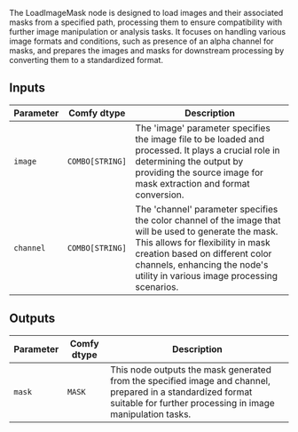 
The LoadImageMask node is designed to load images and their associated masks from a specified path, processing them to ensure compatibility with further image manipulation or analysis tasks. It focuses on handling various image formats and conditions, such as presence of an alpha channel for masks, and prepares the images and masks for downstream processing by converting them to a standardized format.

## Inputs

| Parameter | Comfy dtype | Description |
|-----------|-------------|-------------|
| `image`   | `COMBO[STRING]` | The 'image' parameter specifies the image file to be loaded and processed. It plays a crucial role in determining the output by providing the source image for mask extraction and format conversion. |
| `channel` | `COMBO[STRING]` | The 'channel' parameter specifies the color channel of the image that will be used to generate the mask. This allows for flexibility in mask creation based on different color channels, enhancing the node's utility in various image processing scenarios. |

## Outputs

| Parameter | Comfy dtype | Description |
|-----------|-------------|-------------|
| `mask`    | `MASK`      | This node outputs the mask generated from the specified image and channel, prepared in a standardized format suitable for further processing in image manipulation tasks. |
